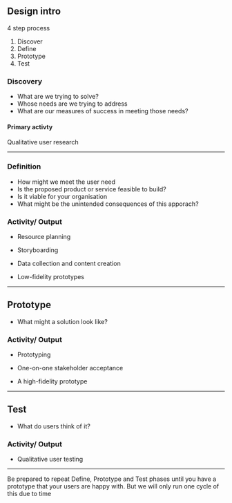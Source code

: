 ## Design intro

4 step process

1. Discover
2. Define
3. Prototype
4. Test

### Discovery

- What are we trying to solve?
- Whose needs are we trying to address
- What are our measures of success in meeting those needs?

#### Primary activty

Qualitative user research

---

### Definition

- How might we meet the user need
- Is the proposed product or service feasible to build?
- Is it viable for your organisation
- What might be the unintended consequences of this apporach?

### Activity/ Output

- Resource planning
- Storyboarding
- Data collection and content creation

- Low-fidelity prototypes

---

## Prototype

- What might a solution look like?

### Activity/ Output

- Prototyping
- One-on-one stakeholder acceptance

- A high-fidelity prototype

---

## Test

- What do users think of it?

### Activity/ Output

- Qualitative user testing

---

Be prepared to repeat Define, Prototype and Test phases until you have a prototype that your users are happy with. But we will only run one cycle of this due to time
